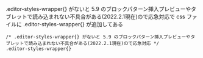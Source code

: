 .editor-styles-wrapper{} がないと 5.9 のブロックパターン挿入プレビューやタブレットで読み込まれない不具合がある(2022.2.1現在)ので応急対応で css ファイルに .editor-styles-wrapper{} が追加してある

```
/* .editor-styles-wrapper{} がないと 5.9 のブロックパターン挿入プレビューやタブレットで読み込まれない不具合がある(2022.2.1現在)ので応急対応 */
.editor-styles-wrapper{}
```